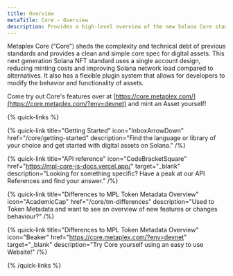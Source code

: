 ```yaml
---
title: Overview
metaTitle: Core - Overview
description: Provides a high-level overview of the new Solana Core standard.
---
```


Metaplex Core (“Core”) sheds the complexity and technical debt of previous standards and provides a clean and simple core spec for digital assets. This next generation Solana NFT standard uses a single account design, reducing minting costs and improving Solana network load compared to alternatives. It also has a flexible plugin system that allows for developers to modify the behavior and functionality of assets.

Come try out Core's features over at [https://core.metaplex.com/](https://core.metaplex.com/?env=devnet) and mint an Asset yourself!

{% quick-links %}

{% quick-link title="Getting Started" icon="InboxArrowDown" href="/core/getting-started" description="Find the language or library of your choice and get started with digital assets on Solana." /%}

{% quick-link title="API reference" icon="CodeBracketSquare" href="https://mpl-core-js-docs.vercel.app/" target="_blank" description="Looking for something specific? Have a peak at our API References and find your answer." /%}

{% quick-link title="Differences to MPL Token Metadata Overview" icon="AcademicCap" href="/core/tm-differences" description="Used to Token Metadata and want to see an overview of new features or changes behaviour?" /%}

{% quick-link title="Differences to MPL Token Metadata Overview" icon="Beaker" href="https://core.metaplex.com/?env=devnet" target="_blank" description="Try Core yourself using an easy to use Website!" /%}

{% /quick-links %}
